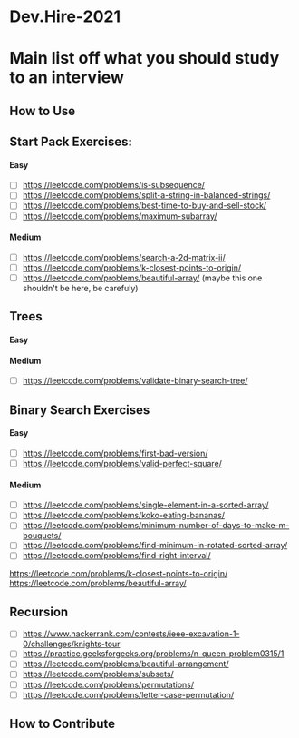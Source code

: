 # Dev.Hire-2021

# Main list off what you should study to an interview

## How to Use

## Start Pack Exercises:

#### Easy

- [ ] https://leetcode.com/problems/is-subsequence/
- [ ] https://leetcode.com/problems/split-a-string-in-balanced-strings/
- [ ] https://leetcode.com/problems/best-time-to-buy-and-sell-stock/
- [ ] https://leetcode.com/problems/maximum-subarray/

#### Medium

- [ ] https://leetcode.com/problems/search-a-2d-matrix-ii/
- [ ] https://leetcode.com/problems/k-closest-points-to-origin/
- [ ] https://leetcode.com/problems/beautiful-array/ (maybe this one shouldn't be here, be carefuly)

## Trees

#### Easy

#### Medium

- [ ] https://leetcode.com/problems/validate-binary-search-tree/


## Binary Search Exercises

#### Easy

- [ ] https://leetcode.com/problems/first-bad-version/
- [ ] https://leetcode.com/problems/valid-perfect-square/

#### Medium

- [ ] https://leetcode.com/problems/single-element-in-a-sorted-array/
- [ ] https://leetcode.com/problems/koko-eating-bananas/
- [ ] https://leetcode.com/problems/minimum-number-of-days-to-make-m-bouquets/
- [ ] https://leetcode.com/problems/find-minimum-in-rotated-sorted-array/
- [ ] https://leetcode.com/problems/find-right-interval/

https://leetcode.com/problems/k-closest-points-to-origin/
https://leetcode.com/problems/beautiful-array/

## Recursion

- [ ] https://www.hackerrank.com/contests/ieee-excavation-1-0/challenges/knights-tour
- [ ] https://practice.geeksforgeeks.org/problems/n-queen-problem0315/1
- [ ] https://leetcode.com/problems/beautiful-arrangement/
- [ ] https://leetcode.com/problems/subsets/
- [ ] https://leetcode.com/problems/permutations/
- [ ] https://leetcode.com/problems/letter-case-permutation/

## How to Contribute
